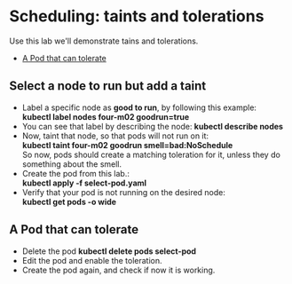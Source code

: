 # Scheduling: taints and tolerations

Use this lab we'll demonstrate tains and tolerations.

- [A Pod that can tolerate](#A-Pod-that-can-tolerate)

## Select a node to run but add a taint

- Label a specific node as **good to run**, by following this example:  
**kubectl label nodes four-m02 goodrun=true**
- You can see that label by describing the node:
**kubectl describe nodes <node-name>**
- Now, taint that node, so that pods will not run on it:  
**kubectl taint four-m02 goodrun  smell=bad:NoSchedule**  
So now, pods should create a matching toleration for it, unless they do something about the smell.
- Create the pod from this lab.:  
**kubectl apply -f select-pod.yaml**
- Verify that your pod is not running on the desired node:  
**kubectl get pods -o wide**


## A Pod that can tolerate

- Delete the pod
**kubectl delete pods select-pod**
- Edit the pod and enable the toleration. 
- Create the pod again, and check if now it is working.